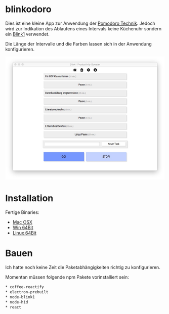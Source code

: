 # blinkodoro

Dies ist eine kleine App zur Anwendung der [Pomodoro Technik](https://de.wikipedia.org/wiki/Pomodoro-Technik).
Jedoch wird zur Indikation des Ablaufens eines Intervals keine Küchenuhr sondern ein [Blink1](http://blink1.thingm.com/) verwendet.

Die Länge der Intervalle und die Farben lassen sich in der Anwendung konfigurieren.

![Screenshot](https://raw.githubusercontent.com/axelerator/blinkodoro/master/media/screenshot.jpg)


# Installation

Fertige Binaries:

* [Mac OSX](https://www.dropbox.com/s/bmxublmo6jtrlfw/blinkodoro.dmg?dl=0)
* [Win 64Bit](https://www.dropbox.com/s/5wa9bh28ugbswyo/blinkodoro-win32-x64.zip?dl=0)
* [Linux 64Bit](https://www.dropbox.com/s/suf6wq5yo9kakcr/blinkodoro-linux-x64.zip?dl=0)

# Bauen

Ich hatte noch keine Zeit die Paketabhängigkeiten richtig zu konfigurieren.

Momentan müssen folgende npm Pakete vorinstalliert sein:

    * coffee-reactify   
    * electron-prebuilt 
    * node-blink1       
    * node-hid          
    * react
